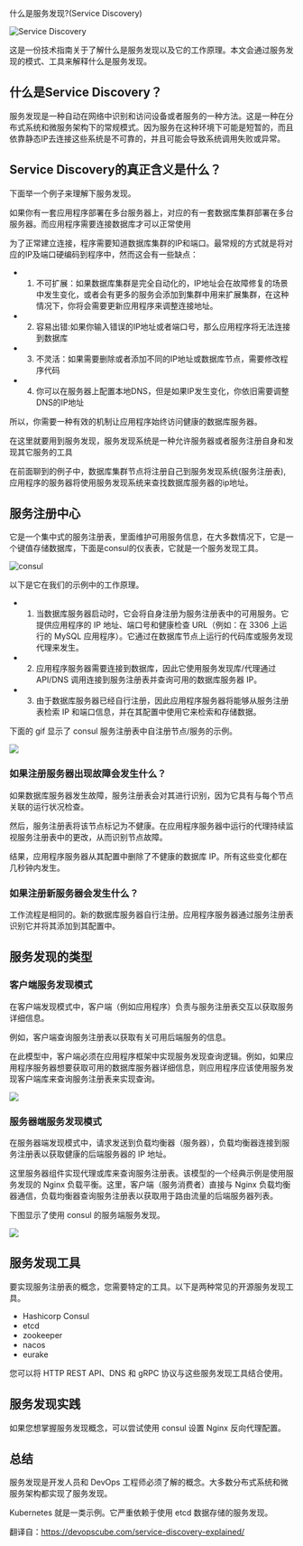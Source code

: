 什么是服务发现?(Service Discovery)

![Service Discovery](image.png)

这是一份技术指南关于了解什么是服务发现以及它的工作原理。本文会通过服务发现的模式、工具来解释什么是服务发现。

## 什么是Service Discovery？


服务发现是一种自动在网络中识别和访问设备或者服务的一种方法。这是一种在分布式系统和微服务架构下的常规模式。因为服务在这种环境下可能是短暂的，而且依靠静态IP去连接这些系统是不可靠的，并且可能会导致系统调用失败或异常。

## Service Discovery的真正含义是什么？

下面举一个例子来理解下服务发现。

如果你有一套应用程序部署在多台服务器上，对应的有一套数据库集群部署在多台服务器。而应用程序需要连接数据库才可以正常使用

为了正常建立连接，程序需要知道数据库集群的IP和端口。最常规的方式就是将对应的IP及端口硬编码到程序中，然而这会有一些缺点：

- 1. 不可扩展：如果数据库集群是完全自动化的，IP地址会在故障修复的场景中发生变化，或者会有更多的服务会添加到集群中用来扩展集群，在这种情况下，你将会需要更新应用程序来调整连接地址。
- 2. 容易出错:如果你输入错误的IP地址或者端口号，那么应用程序将无法连接到数据库
- 3. 不灵活：如果需要删除或者添加不同的IP地址或数据库节点，需要修改程序代码
- 4. 你可以在服务器上配置本地DNS，但是如果IP发生变化，你依旧需要调整DNS的IP地址

所以，你需要一种有效的机制让应用程序始终访问健康的数据库服务器。

在这里就要用到服务发现，服务发现系统是一种允许服务器或者服务注册自身和发现其它服务的工具

在前面聊到的例子中，数据库集群节点将注册自己到服务发现系统(服务注册表),应用程序的服务器将使用服务发现系统来查找数据库服务器的ip地址。

## 服务注册中心

它是一个集中式的服务注册表，里面维护可用服务信息，在大多数情况下，它是一个键值存储数据库，下面是consul的仪表表，它就是一个服务发现工具。

![consul](image-1.png)

以下是它在我们的示例中的工作原理。

- 1. 当数据库服务器启动时，它会将自身注册为服务注册表中的可用服务。它提供应用程序的 IP 地址、端口号和健康检查 URL（例如：在 3306 上运行的 MySQL 应用程序）。它通过在数据库节点上运行的代码库或服务发现代理来发生。
- 2. 应用程序服务器需要连接到数据库，因此它使用服务发现库/代理通过 API/DNS 调用连接到服务注册表并查询可用的数据库服务器 IP。
- 3. 由于数据库服务器已经自行注册，因此应用程序服务器将能够从服务注册表检索 IP 和端口信息，并在其配置中使用它来检索和存储数据。

下面的 gif 显示了 consul 服务注册表中自注册节点/服务的示例。


![](consul.gif)

### 如果注册服务器出现故障会发生什么？

如果数据库服务器发生故障，服务注册表会对其进行识别，因为它具有与每个节点关联的运行状况检查。

然后，服务注册表将该节点标记为不健康。在应用程序服务器中运行的代理持续监视服务注册表中的更改，从而识别节点故障。


结果，应用程序服务器从其配置中删除了不健康的数据库 IP。所有这些变化都在几秒钟内发生。

### 如果注册新服务器会发生什么？

工作流程是相同的。新的数据库服务器自行注册。应用程序服务器通过服务注册表识别它并将其添加到其配置中。
## 服务发现的类型

### 客户端服务发现模式

在客户端发现模式中，客户端（例如应用程序）负责与服务注册表交互以获取服务详细信息。

例如，客户端查询服务注册表以获取有关可用后端服务的信息。


在此模型中，客户端必须在应用程序框架中实现服务发现查询逻辑。例如，如果应用程序服务器想要获取可用的数据库服务器详细信息，则应用程序应该使用服务发现客户端库来查询服务注册表来实现查询。

![](image-2.png)

### 服务器端服务发现模式
在服务器端发现模式中，请求发送到负载均衡器（服务器），负载均衡器连接到服务注册表以获取健康的后端服务器的 IP 地址。

这里服务器组件实现代理或库来查询服务注册表。该模型的一个经典示例是使用服务发现的 Nginx 负载平衡。这里，客户端（服务消费者）直接与 Nginx 负载均衡器通信，负载均衡器查询服务注册表以获取用于路由流量的后端服务器列表。

下图显示了使用 consul 的服务端服务发现。

![](image-3.png)

## 服务发现工具

要实现服务注册表的概念，您需要特定的工具。以下是两种常见的开源服务发现工具。

- Hashicorp Consul 
- etcd
- zookeeper
- nacos
- eurake

您可以将 HTTP REST API、DNS 和 gRPC 协议与这些服务发现工具结合使用。

## 服务发现实践

如果您想掌握服务发现概念，可以尝试使用 consul 设置 Nginx 反向代理配置。

## 总结

服务发现是开发人员和 DevOps 工程师必须了解的概念。大多数分布式系统和微服务架构都实现了服务发现。

Kubernetes 就是一类示例。它严重依赖于使用 etcd 数据存储的服务发现。

翻译自：https://devopscube.com/service-discovery-explained/